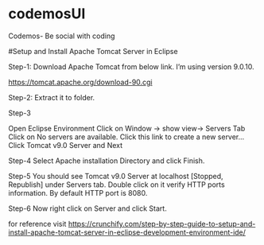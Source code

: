 # codemosUI
Codemos- Be social with coding


#Setup and Install Apache Tomcat Server in Eclipse

Step-1:
Download Apache Tomcat from below link. I’m using version 9.0.10.

https://tomcat.apache.org/download-90.cgi

Step-2:
Extract it to folder.

Step-3

Open Eclipse Environment
Click on Window -> show view-> Servers Tab
Click on No servers are available. Click this link to create a new server...
Click Tomcat v9.0 Server and Next

Step-4
Select Apache installation Directory and click Finish.

Step-5
You should see Tomcat v9.0 Server at localhost [Stopped, Republish] under Servers tab.
Double click on it verify HTTP ports information. By default HTTP port is 8080.

Step-6
Now right click on Server and click Start.


for reference visit https://crunchify.com/step-by-step-guide-to-setup-and-install-apache-tomcat-server-in-eclipse-development-environment-ide/


